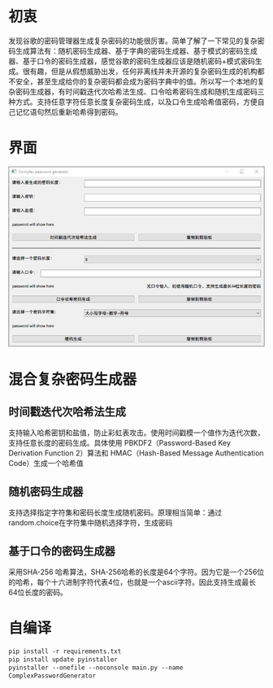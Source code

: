 # 初衷

发现谷歌的密码管理器生成复杂密码的功能很厉害。简单了解了一下常见的复杂密码生成算法有：随机密码生成器、基于字典的密码生成器、基于模式的密码生成器、基于口令的密码生成器，感觉谷歌的密码生成器应该是随机密码+模式密码生成。很有趣，但是从假想威胁出发，任何非离线并未开源的复杂密码生成的机构都不安全，甚至生成给你的复杂密码都会成为密码字典中的值。所以写一个本地的复杂密码生成器，有时间戳迭代次哈希法生成、口令哈希密码生成和随机生成密码三种方式。支持任意字符任意长度复杂密码生成，以及口令生成哈希值密码，方便自己记忆语句然后重新哈希得到密码。


# 界面

<p align="center"> <div align="middle"><img src="./resources/Snipaste_2023-11-17_12-44-23.jpg" alt="202310141456515" width="720" height=""></div></p>



# 混合复杂密码生成器

## 时间戳迭代次哈希法生成

支持输入哈希密钥和盐值，防止彩虹表攻击。使用时间戳模一个值作为迭代次数，支持任意长度的密码生成。具体使用 PBKDF2（Password-Based Key Derivation Function 2）算法和 HMAC（Hash-Based Message Authentication Code）生成一个哈希值


## 随机密码生成器

<!-- ## 基于时间戳随机值下标访问惰性字典密码生成器 -->

支持选择指定字符集和密码长度生成随机密码。原理相当简单：通过random.choice在字符集中随机选择字符，生成密码

## 基于口令的密码生成器

采用SHA-256 哈希算法，SHA-256哈希的长度是64个字符。因为它是一个256位的哈希，每个十六进制字符代表4位，也就是一个ascii字符。因此支持生成最长64位长度的密码。


# 自编译

```
pip install -r requirements.txt
pip install update pyinstaller
pyinstaller --onefile --noconsole main.py --name ComplexPasswordGenerator
```